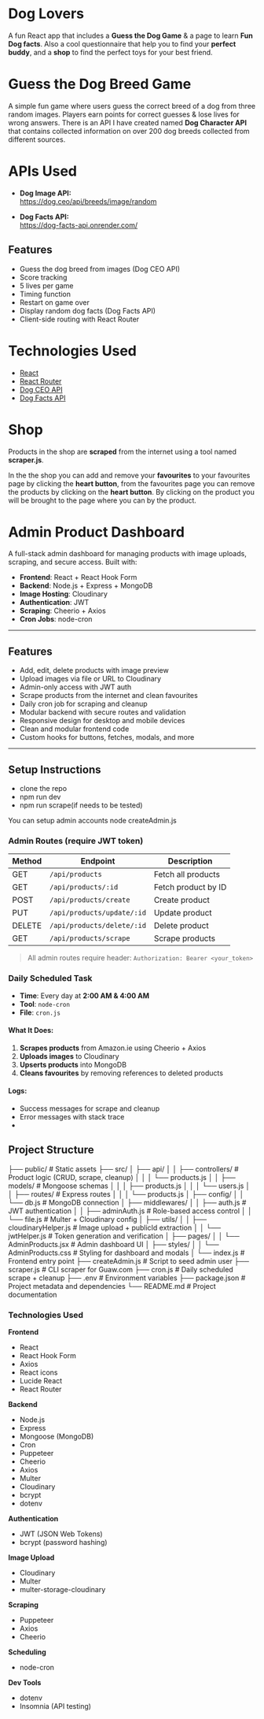 # Dog Lovers

A fun React app that includes a **Guess the Dog Game** & a page to learn **Fun Dog facts**. Also a cool questionnaire that help you to find your **perfect buddy**, and a **shop** to find the perfect toys for your best friend.

# Guess the Dog Breed Game

A simple fun game where users guess the correct breed of a dog from three random images. Players earn points for correct guesses & lose lives for wrong answers.
There is an API I have created named **Dog Character API** that contains collected information on over 200 dog breeds collected from different sources.

# APIs Used

- **Dog Image API:**  
  https://dog.ceo/api/breeds/image/random

- **Dog Facts API:**  
  https://dog-facts-api.onrender.com/

## Features

- Guess the dog breed from images (Dog CEO API)
- Score tracking
- 5 lives per game
- Timing function
- Restart on game over
- Display random dog facts (Dog Facts API)
- Client-side routing with React Router

# Technologies Used

- [React](https://reactjs.org/)
- [React Router](https://reactrouter.com/)
- [Dog CEO API](https://dog.ceo/dog-api/)
- [Dog Facts API](https://dog-facts-api.onrender.com/)

# Shop

Products in the shop are **scraped** from the internet using a tool named **scraper.js**.

In the the shop you can add and remove your **favourites** to your favourites page by clicking the **heart button**, from the favourites page you can remove the products by clicking on the **heart button**. By clicking on the product you will be brought to the page where you can by the product.

# Admin Product Dashboard

A full-stack admin dashboard for managing products with image uploads, scraping, and secure access. Built with:

- **Frontend**: React + React Hook Form
- **Backend**: Node.js + Express + MongoDB
- **Image Hosting**: Cloudinary
- **Authentication**: JWT
- **Scraping**: Cheerio + Axios
- **Cron Jobs**: node-cron

---

## Features

- Add, edit, delete products with image preview
- Upload images via file or URL to Cloudinary
- Admin-only access with JWT auth
- Scrape products from the internet and clean favourites
- Daily cron job for scraping and cleanup
- Modular backend with secure routes and validation
- Responsive design for desktop and mobile devices
- Clean and modular frontend code
- Custom hooks for buttons, fetches, modals, and more

---

## Setup Instructions

- clone the repo
- npm run dev
- npm run scrape(if needs to be tested)

You can setup admin accounts
node createAdmin.js

### Admin Routes (require JWT token)

| Method | Endpoint                   | Description         |
| ------ | -------------------------- | ------------------- |
| GET    | `/api/products`            | Fetch all products  |
| GET    | `/api/products/:id`        | Fetch product by ID |
| POST   | `/api/products/create`     | Create product      |
| PUT    | `/api/products/update/:id` | Update product      |
| DELETE | `/api/products/delete/:id` | Delete product      |
| GET    | `/api/products/scrape`     | Scrape products     |

> All admin routes require header: `Authorization: Bearer <your_token>`

### Daily Scheduled Task

- **Time**: Every day at **2:00 AM & 4:00 AM**
- **Tool**: `node-cron`
- **File**: `cron.js`

#### What It Does:

1. **Scrapes products** from Amazon.ie using Cheerio + Axios
2. **Uploads images** to Cloudinary
3. **Upserts products** into MongoDB
4. **Cleans favourites** by removing references to deleted products

#### Logs:

- Success messages for scrape and cleanup
- Error messages with stack trace
-

## Project Structure

├── public/ # Static assets
├── src/
│ ├── api/
│ │ ├── controllers/ # Product logic (CRUD, scrape, cleanup)
│ │ │ └── products.js
│ │ ├── models/ # Mongoose schemas
│ │ │ ├── products.js
│ │ │ └── users.js
│ │ ├── routes/ # Express routes
│ │ │ └── products.js
│ ├── config/
│ │ └── db.js # MongoDB connection
│ ├── middlewares/
│ │ ├── auth.js # JWT authentication
│ │ ├── adminAuth.js # Role-based access control
│ │ └── file.js # Multer + Cloudinary config
│ ├── utils/
│ │ ├── cloudinaryHelper.js # Image upload + publicId extraction
│ │ └── jwtHelper.js # Token generation and verification
│ ├── pages/
│ │ └── AdminProducts.jsx # Admin dashboard UI
│ ├── styles/
│ │ └── AdminProducts.css # Styling for dashboard and modals
│ └── index.js # Frontend entry point
├── createAdmin.js # Script to seed admin user
├── scraper.js # CLI scraper for Guaw.com
├── cron.js # Daily scheduled scrape + cleanup
├── .env # Environment variables
├── package.json # Project metadata and dependencies
└── README.md # Project documentation

### Technologies Used

**Frontend**

- React
- React Hook Form
- Axios
- React icons
- Lucide React
- React Router

**Backend**

- Node.js
- Express
- Mongoose (MongoDB)
- Cron
- Puppeteer
- Cheerio
- Axios
- Multer
- Cloudinary
- bcrypt
- dotenv

**Authentication**

- JWT (JSON Web Tokens)
- bcrypt (password hashing)

**Image Upload**

- Cloudinary
- Multer
- multer-storage-cloudinary

**Scraping**

- Puppeteer
- Axios
- Cheerio

**Scheduling**

- node-cron

**Dev Tools**

- dotenv
- Insomnia (API testing)
